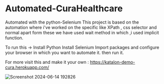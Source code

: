 # Automated-CuraHealthcare
Automated with the python-Selenium
This project is based on the automation where i've worked on the specific like XPath , css selector and normal apart form these we have used wait method in which ,i used implicit function.

To run this ->
Install Python
Install Selenium
Import packages
and configure your browser in which you want to automate it.
then run it.

For more visit this and make it your own : https://katalon-demo-cura.herokuapp.com/

![Screenshot 2024-06-14 192826](https://github.com/utkarsh562/Automated-CuraHealthcare/assets/115210677/79a1124a-1928-47dd-a13c-86c8ffbe2e5b)

